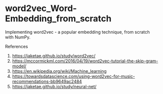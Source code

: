 # word2vec_Word-Embedding_from_scratch
Implementing word2vec - a popular embedding technique, from scratch with NumPy.



References
1. https://jaketae.github.io/study/word2vec/
2. https://mccormickml.com/2016/04/19/word2vec-tutorial-the-skip-gram-model/
3. https://en.wikipedia.org/wiki/Machine_learning
4. https://towardsdatascience.com/using-word2vec-for-music-recommendations-bb9649ac2484
5. https://jaketae.github.io/study/neural-net/
   
